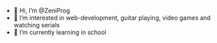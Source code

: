 - 👋 Hi, I’m @ZeniProg
- 👀 I’m interested in web-development, guitar playing, video games and watching serials
- 🌱 I’m currently learning in school
